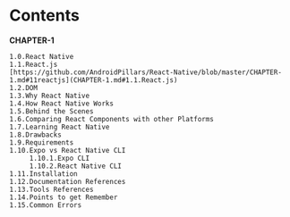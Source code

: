 # Contents

__CHAPTER-1__  

    1.0.React Native    
    1.1.React.js    
    [https://github.com/AndroidPillars/React-Native/blob/master/CHAPTER-1.md#11reactjs](CHAPTER-1.md#1.1.React.js)
    1.2.DOM   
    1.3.Why React Native  
    1.4.How React Native Works  
    1.5.Behind the Scenes  
    1.6.Comparing React Components with other Platforms  
    1.7.Learning React Native  
    1.8.Drawbacks  
    1.9.Requirements  
    1.10.Expo vs React Native CLI  
         1.10.1.Expo CLI  
         1.10.2.React Native CLI  
    1.11.Installation  
    1.12.Documentation References  
    1.13.Tools References  
    1.14.Points to get Remember  
    1.15.Common Errors  
